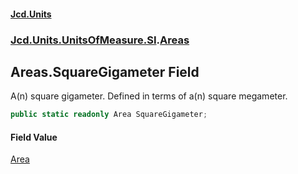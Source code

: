 #### [Jcd.Units](index.md 'index')
### [Jcd.Units.UnitsOfMeasure.SI](Jcd.Units.UnitsOfMeasure.SI.md 'Jcd.Units.UnitsOfMeasure.SI').[Areas](Jcd.Units.UnitsOfMeasure.SI.Areas.md 'Jcd.Units.UnitsOfMeasure.SI.Areas')

## Areas.SquareGigameter Field

A(n) square gigameter. Defined in terms of a(n) square megameter.

```csharp
public static readonly Area SquareGigameter;
```

#### Field Value
[Area](Jcd.Units.UnitTypes.Area.md 'Jcd.Units.UnitTypes.Area')